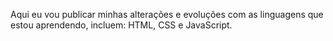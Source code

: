 Aqui eu vou publicar minhas alterações e evoluções com as linguagens que estou aprendendo, incluem: HTML, CSS e JavaScript.
